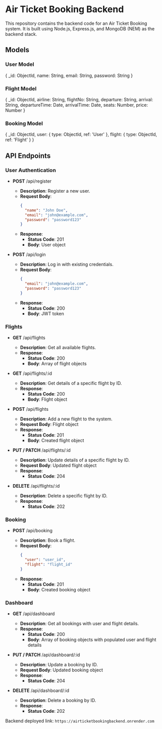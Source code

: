 # Air Ticket Booking Backend

This repository contains the backend code for an Air Ticket Booking system. It is built using Node.js, Express.js, and MongoDB (NEM) as the backend stack.

## Models

### User Model

{
  _id: ObjectId,
  name: String,
  email: String,
  password: String
}

### Flight Model
{
  _id: ObjectId,
  airline: String,
  flightNo: String,
  departure: String,
  arrival: String,
  departureTime: Date,
  arrivalTime: Date,
  seats: Number,
  price: Number
}

### Booking Model
{
  _id: ObjectId,
  user: { type: ObjectId, ref: 'User' },
  flight: { type: ObjectId, ref: 'Flight' }
}

## API Endpoints

### User Authentication

- **POST** /api/register

  - **Description**: Register a new user.
  - **Request Body**: 
    ```json
    {
      "name": "John Doe",
      "email": "john@example.com",
      "password": "password123"
    }
    ```
  - **Response**: 
    - **Status Code**: 201
    - **Body**: User object

- **POST** /api/login

  - **Description**: Log in with existing credentials.
  - **Request Body**: 
    ```json
    {
      "email": "john@example.com",
      "password": "password123"
    }
    ```
  - **Response**: 
    - **Status Code**: 200
    - **Body**: JWT token

### Flights

- **GET** /api/flights

  - **Description**: Get all available flights.
  - **Response**: 
    - **Status Code**: 200
    - **Body**: Array of flight objects

- **GET** /api/flights/:id

  - **Description**: Get details of a specific flight by ID.
  - **Response**: 
    - **Status Code**: 200
    - **Body**: Flight object

- **POST** /api/flights

  - **Description**: Add a new flight to the system.
  - **Request Body**: Flight object
  - **Response**: 
    - **Status Code**: 201
    - **Body**: Created flight object

- **PUT / PATCH** /api/flights/:id

  - **Description**: Update details of a specific flight by ID.
  - **Request Body**: Updated flight object
  - **Response**: 
    - **Status Code**: 204

- **DELETE** /api/flights/:id

  - **Description**: Delete a specific flight by ID.
  - **Response**: 
    - **Status Code**: 202

### Booking

- **POST** /api/booking

  - **Description**: Book a flight.
  - **Request Body**: 
    ```json
    {
      "user": "user_id",
      "flight": "flight_id"
    }
    ```
  - **Response**: 
    - **Status Code**: 201
    - **Body**: Created booking object

### Dashboard

- **GET** /api/dashboard

  - **Description**: Get all bookings with user and flight details.
  - **Response**: 
    - **Status Code**: 200
    - **Body**: Array of booking objects with populated user and flight details

- **PUT / PATCH** /api/dashboard/:id

  - **Description**: Update a booking by ID.
  - **Request Body**: Updated booking object
  - **Response**: 
    - **Status Code**: 204

- **DELETE** /api/dashboard/:id

  - **Description**: Delete a booking by ID.
  - **Response**: 
    - **Status Code**: 202

Backend deployed link: `https://airticketbookingbackend.onrender.com`

